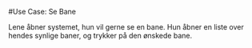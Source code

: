 #Use Case: Se Bane

Lene åbner systemet, hun vil gerne se en bane.
Hun åbner en liste over hendes synlige baner, og trykker på den ønskede bane.